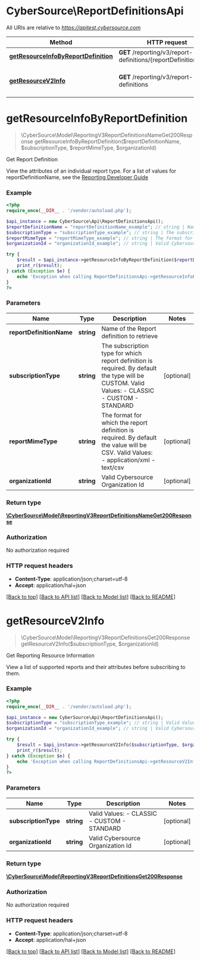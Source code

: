 # CyberSource\ReportDefinitionsApi

All URIs are relative to *https://apitest.cybersource.com*

Method | HTTP request | Description
------------- | ------------- | -------------
[**getResourceInfoByReportDefinition**](ReportDefinitionsApi.md#getResourceInfoByReportDefinition) | **GET** /reporting/v3/report-definitions/{reportDefinitionName} | Get Report Definition
[**getResourceV2Info**](ReportDefinitionsApi.md#getResourceV2Info) | **GET** /reporting/v3/report-definitions | Get Reporting Resource Information


# **getResourceInfoByReportDefinition**
> \CyberSource\Model\ReportingV3ReportDefinitionsNameGet200Response getResourceInfoByReportDefinition($reportDefinitionName, $subscriptionType, $reportMimeType, $organizationId)

Get Report Definition

View the attributes of an individual report type. For a list of values for reportDefinitionName, see the [Reporting Developer Guide](https://www.cybersource.com/developers/documentation/reporting_and_reconciliation/)

### Example
```php
<?php
require_once(__DIR__ . '/vendor/autoload.php');

$api_instance = new CyberSource\Api\ReportDefinitionsApi();
$reportDefinitionName = "reportDefinitionName_example"; // string | Name of the Report definition to retrieve
$subscriptionType = "subscriptionType_example"; // string | The subscription type for which report definition is required. By default the type will be CUSTOM. Valid Values: - CLASSIC - CUSTOM - STANDARD
$reportMimeType = "reportMimeType_example"; // string | The format for which the report definition is required. By default the value will be CSV. Valid Values: - application/xml - text/csv
$organizationId = "organizationId_example"; // string | Valid Cybersource Organization Id

try {
    $result = $api_instance->getResourceInfoByReportDefinition($reportDefinitionName, $subscriptionType, $reportMimeType, $organizationId);
    print_r($result);
} catch (Exception $e) {
    echo 'Exception when calling ReportDefinitionsApi->getResourceInfoByReportDefinition: ', $e->getMessage(), PHP_EOL;
}
?>
```

### Parameters

Name | Type | Description  | Notes
------------- | ------------- | ------------- | -------------
 **reportDefinitionName** | **string**| Name of the Report definition to retrieve |
 **subscriptionType** | **string**| The subscription type for which report definition is required. By default the type will be CUSTOM. Valid Values: - CLASSIC - CUSTOM - STANDARD | [optional]
 **reportMimeType** | **string**| The format for which the report definition is required. By default the value will be CSV. Valid Values: - application/xml - text/csv | [optional]
 **organizationId** | **string**| Valid Cybersource Organization Id | [optional]

### Return type

[**\CyberSource\Model\ReportingV3ReportDefinitionsNameGet200Response**](../Model/ReportingV3ReportDefinitionsNameGet200Response.md)

### Authorization

No authorization required

### HTTP request headers

 - **Content-Type**: application/json;charset=utf-8
 - **Accept**: application/hal+json

[[Back to top]](#) [[Back to API list]](../../README.md#documentation-for-api-endpoints) [[Back to Model list]](../../README.md#documentation-for-models) [[Back to README]](../../README.md)

# **getResourceV2Info**
> \CyberSource\Model\ReportingV3ReportDefinitionsGet200Response getResourceV2Info($subscriptionType, $organizationId)

Get Reporting Resource Information

View a list of supported reports and their attributes before subscribing to them.

### Example
```php
<?php
require_once(__DIR__ . '/vendor/autoload.php');

$api_instance = new CyberSource\Api\ReportDefinitionsApi();
$subscriptionType = "subscriptionType_example"; // string | Valid Values: - CLASSIC - CUSTOM - STANDARD
$organizationId = "organizationId_example"; // string | Valid Cybersource Organization Id

try {
    $result = $api_instance->getResourceV2Info($subscriptionType, $organizationId);
    print_r($result);
} catch (Exception $e) {
    echo 'Exception when calling ReportDefinitionsApi->getResourceV2Info: ', $e->getMessage(), PHP_EOL;
}
?>
```

### Parameters

Name | Type | Description  | Notes
------------- | ------------- | ------------- | -------------
 **subscriptionType** | **string**| Valid Values: - CLASSIC - CUSTOM - STANDARD | [optional]
 **organizationId** | **string**| Valid Cybersource Organization Id | [optional]

### Return type

[**\CyberSource\Model\ReportingV3ReportDefinitionsGet200Response**](../Model/ReportingV3ReportDefinitionsGet200Response.md)

### Authorization

No authorization required

### HTTP request headers

 - **Content-Type**: application/json;charset=utf-8
 - **Accept**: application/hal+json

[[Back to top]](#) [[Back to API list]](../../README.md#documentation-for-api-endpoints) [[Back to Model list]](../../README.md#documentation-for-models) [[Back to README]](../../README.md)

